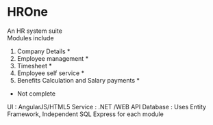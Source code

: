# HROne
An HR system suite  
Modules include 
1) Company Details * 
2) Employee management *  
3) Timesheet *
4) Employee self service * 
5) Benefits Calculation and Salary payments *

* Not complete 

UI : AngularJS/HTML5 
Service :   .NET /WEB API 
Database : Uses Entity Framework, Independent  SQL Express for each module 
